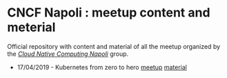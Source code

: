 # CNCF Napoli : meetup content and meterial

Official repository with content and material of all the meetup organized by the [*Cloud Native Computing Napoli*](https://www.meetup.com/cncfnapoli/) group.

* 17/04/2019 - Kubernetes from zero to hero [meetup](https://www.meetup.com/cncfnapoli/events/259894125/) [material](2019-04-17)
